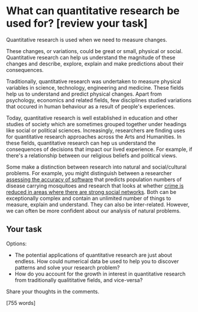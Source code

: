 # What can quantitative research be used for? [review your task]

Quantitative research is used when we need to measure changes.  

These changes, or variations, could be great or small, physical or social.  Quantitative research can help us understand the magnitude of these changes and describe, explore, explain and make predictions about their consequences.

Traditionally, quantitative research was undertaken to measure physical variables in science, technology, engineering and medicine.  These fields help us to understand and predict physical changes.  Apart from psychology, economics and related fields, few disciplines studied variations that occured in human behaviour as a result of people's experiences. 

Today, quantitative research is well established in education and other studies of society which are sometimes grouped together under headings like social or political sciences.  Increasingly, researchers are finding uses for quantitative research approaches across the Arts and Humanities.  In these fields, quantitative research can hep us understand the consequences of decisions that impact our lived experience.  For example, if there's a relationship between our religious beliefs and political views.

Some make a distinction between research into natural and social/cultural problems. For example, you might distinguish between a researcher [assessing the accuracy of software](http://dro.deakin.edu.au/view/DU:30089161) that predicts population numbers of disease carrying mosquitoes and research that looks at whether [crime is reduced in areas where there are strong social networks](http://hdl.handle.net/10072/173029).  Both can be exceptionally complex and contain an unlimited number of things to measure, explain and understand.  They can also be inter-related.  However, we can often be more confident about our analysis of natural problems.




## Your task
Options:

* The potential applications of quantitative research are just about endless.  How could numerical data be used to help you to discover patterns and solve your research problem?
* How do you account for the growth in interest in quantitative research from traditionally qualititative fields, and vice-versa?



Share your thoughts in the comments.

[755 words]

